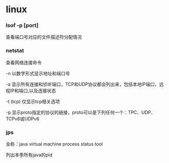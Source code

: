 #  linux 

### lsof -p [port]

查看端口号对应的文件描述符分配情况

### netstat

查看网络连接命令

-n  以数字形式显示地址和端口号

-a 显示所有连接和侦听端口，TCP和UDP协议都会列出来，包括本地IP端口，远程IP和端口,以及连接状态

-t (tcp) 仅显示tcp相关选项

-p 显示proto指定的协议的链接，proto可以是下列任何一个：TPC、UDP、TCPv6或UDPv6

### jps 

全称：java virtual machine process status tool 

列出本季所有java的pid